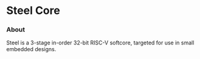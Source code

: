# Steel Core

### About
Steel is a 3-stage in-order 32-bit RISC-V softcore, targeted for use in small embedded designs.
